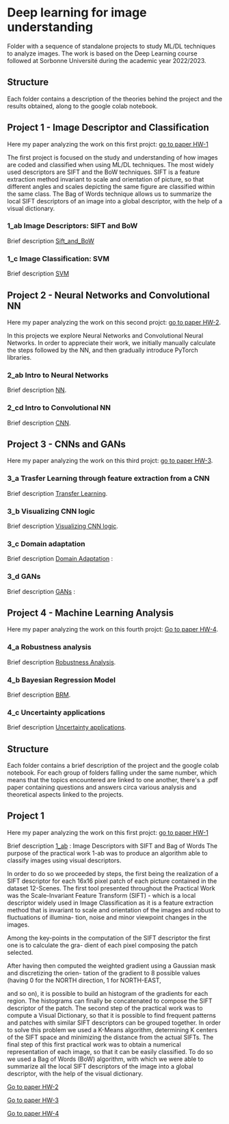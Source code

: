 # Deep learning for image understanding 
Folder with a sequence of standalone 
projects to study ML/DL techniques to 
analyze images. 
The work is based on the Deep Learning
course followed at Sorbonne Université during the academic year 2022/2023. 

## Structure
Each folder contains a description of the theories behind the project and the results obtained, along to the google colab notebook. 


## Project 1 - Image Descriptor and Classification
Here my paper analyzing the work on this first projct: [go to paper HW-1](./1-Image-Descriptors-Classification/HW1.pdf)

The first project is focused on the study and understanding of how images are coded and classified when using ML/DL techniques. 
The most widely used descriptors are SIFT and the BoW
techniques. SIFT is a feature extraction method invariant 
to scale and orientation of picture, so that different 
angles and scales depicting the same 
figure are classified within the same class. 
The Bag of Words technique allows us to summarize the 
local SIFT descriptors of an image into a global descriptor, 
with the help of a visual dictionary. 

### 1_ab Image Descriptors: SIFT and BoW 
Brief description [Sift_and_BoW](./1-Image-Descriptors-Classification/1-Sift-and-BoW/description.md) 


### 1_c Image Classification: SVM
Brief description [SVM](./1-Image-Descriptors-Classification/2-SVM-Image-Classification/description.md) 


## Project 2 - Neural Networks and Convolutional NN
Here my paper analyzing the work on this second projct: [go to paper HW-2](./2-CNN/HW2.pdf). 

In this projects we explore Neural Networks and Convolutional 
Neural Networks. 
In order to appreciate their work, we initially 
manually calculate the steps followed by the NN, 
and then gradually introduce PyTorch libraries. 

### 2_ab Intro to Neural Networks
Brief description [NN](./2-CNN/2-ab/description.md). 

### 2_cd Intro to Convolutional NN
Brief description [CNN](./2-CNN/2-CNN/description.md).

## Project 3 - CNNs and GANs
Here my paper analyzing the work on this third projct: [go to paper HW-3](./3-CNN-and-GAN/HW3.pdf). 

### 3_a Trasfer Learning through feature extraction from a CNN
Brief description [Transfer Learning](./3-CNN-and-GAN/1-transfer-learning/description.md).  

### 3_b Visualizing CNN logic
Brief description [Visualizing CNN logic](./3-CNN-and-GAN/2-visualization/description.md).  

### 3_c Domain adaptation
Brief description [Domain Adaptation](./3-CNN-and-GAN/3-domain-adaptation/description.md) : 

### 3_d GANs
Brief description [GANs](./3-CNN-and-GAN/4-GAN/description.md) : 


## Project 4 - Machine Learning Analysis
Here my paper analyzing the work on this fourth projct: [Go to paper HW-4](./4-ML-analysis/HW4.pdf). 

### 4_a Robustness analysis
Brief description [Robustness Analysis](./4-ML-analysis/1-robustness-analysis/description.md).

### 4_b Bayesian Regression Model
Brief description [BRM](./4-ML-analysis/2-BRM/description.md).

### 4_c Uncertainty applications
Brief description [Uncertainty applications](./4-ML-analysis/3-uncertainty/description.md).



## Structure
Each folder contains a brief description of the project and the google colab notebook.
For each group of folders falling under the same number, which means that the topics encountered are linked to one another, there's a .pdf paper containing 
questions and answers circa various analysis and theoretical aspects linked to the projects.

## Project 1
Here my paper analyzing the work on this first projct: [go to paper HW-1](https://github.com/giuliaprosio/deep-learning-for-image-undestanding/blob/main/HW1.pdf)

Brief description [1_ab](https://github.com/giuliaprosio/deep-learning-for-image-undestanding/tree/main/1-ab) :
Image Descriptors with SIFT and Bag of Words
The purpose of the practical work 1-ab was to produce an algorithm able to classify images using
visual descriptors.

In order to do so we proceeded by steps, the first being the realization of a SIFT descriptor for each
16x16 pixel patch of each picture contained in the dataset 12-Scenes.
The first tool presented throughout the Practical Work was the Scale-Invariant Feature Transform
(SIFT) - which is a local descriptor widely used in Image Classification as it is a feature extraction
method that is invariant to scale and orientation of the images and robust to fluctuations of illumina-
tion, noise and minor viewpoint changes in the images.

Among the key-points in the computation of the SIFT descriptor the first one is to calculate the gra-
dient of each pixel composing the patch selected.

After having then computed the weighted gradient using a Gaussian mask and discretizing the orien-
tation of the gradient to 8 possible values (having 0 for the NORTH direction, 1 for NORTH-EAST,

and so on), it is possible to build an histogram of the gradients for each region. The histograms can
finally be concatenated to compose the SIFT descriptor of the patch.
The second step of the practical work was to compute a Visual Dictionary, so that it is possible to
find frequent patterns and patches with similar SIFT descriptors can be grouped together. In order
to solve this problem we used a K-Means algorithm, determining K centers of the SIFT space and
minimizing the distance from the actual SIFTs.
The final step of this first practical work was to obtain a numerical representation of each image, so
that it can be easily classified. To do so we used a Bag of Words (BoW) algorithm, with which we
were able to summarize all the local SIFT descriptors of the image into a global descriptor, with the
help of the visual dictionary.


[Go to paper HW-2](https://github.com/giuliaprosio/deep-learning-for-image-undestanding/blob/main/HW2.pdf)

[Go to paper HW-3](https://github.com/giuliaprosio/deep-learning-for-image-undestanding/blob/main/HW3.pdf)

[Go to paper HW-4](https://github.com/giuliaprosio/deep-learning-for-image-undestanding/blob/main/HW4.pdf)

